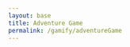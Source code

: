 ```yaml
---
layout: base
title: Adventure Game
permalink: /gamify/adventureGame
---
```


<style>
.custom-alert {
    display: none;
    position: fixed;
    left: 50%;
    top: 50%;
    transform: translate(-50%, -50%);
    z-index: 1000;
}

.custom-alert button {
    background-color: transparent;
    display: flex;
    align-items: center;
    justify-content: center;
    width: 100%;
    height: 100%;
    position: absolute;
}

#custom-prompt {
    position: fixed;
    top: 50%;
    left: 50%;
    transform: translate(-50%, -50%);
    background-color: white;
    border: 1px solid black;
    padding: 20px;
    z-index: 1000;
    box-shadow: 0 4px 6px rgba(0, 0, 0, 0.1);
}

#custom-prompt-box {
    text-align: center;
}

#custom-prompt input {
    width: 80%;
    padding: 10px;
    margin: 10px 0;
}

#custom-prompt button {
    padding: 10px 20px;
    cursor: pointer;
}

#custom-prompt-message {
    color: black;
}
</style>

<div id="gameContainer">
    <canvas id='gameCanvas'></canvas>
</div>

<div id="custom-alert" class="custom-alert">
    <button onclick="closeCustomAlert()" id="custom-alert-message"></button>
</div>

<div id="custom-prompt" style="display: none;">
    <div id="custom-prompt-box">
        <p id="custom-prompt-message"></p>
        <input type="text" id="custom-prompt-input" placeholder="Type your answer here..." />
        <button id="custom-prompt-submit">Submit</button>
    </div>
</div>

<script type="module">
    import GameControl from '{{site.baseurl}}/assets/js/adventureGame/GameControl.js';
    import { showCustomPrompt, submitAnswer } from '{{site.baseurl}}/assets/js/adventureGame/PromptHandler.js';
    import { getChatScoreBalance } from '{{site.baseurl}}/assets/js/adventureGame/StatsManager.js';

    const path = "{{site.baseurl}}";
    GameControl.start(path);

    window.submitAnswer = submitAnswer;
    window.showCustomPrompt = showCustomPrompt;

    window.onload = function() {
        getChatScoreBalance();
    };
</script>
